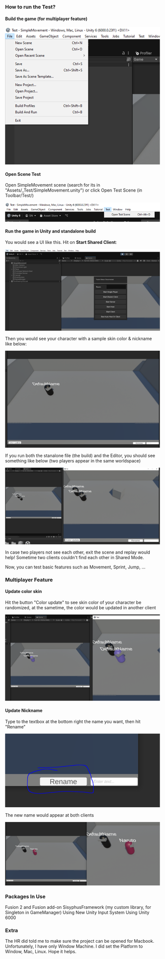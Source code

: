 ### How to run the Test?


#### Build the game (for multiplayer feature)

![alt text](image-1.png)
#### Open Scene Test
Open SimpleMovement scene (search for its in "Assets/_Test/SimpleMovement.unity") or click Open Test Scene (in Toolbar/Test/)

![alt text](image.png)

#### Run the game in Unity and standalone build

You would see a UI like this. Hit on **Start Shared Client**:

![alt text](image-2.png)

Then you would see your character with a sample skin color & nickname like below:

![alt text](image-3.png)

If you run both the stanalone file (the build) and the Editor, you should see something like below (two players appear in the same worldspace)

![alt text](image-4.png)

In case two players not see each other, exit the scene and replay would help! Sometime two clients couldn't find each other in Shared Mode.

Now, you can test basic features such as Movement, Sprint, Jump, ...


### Multiplayer Feature

#### Update color skin

Hit the button "Color update" to see skin color of your character be randomized, at the sametime, the color would be updated in another client

![alt text](image-5.png)


#### Update Nickname

Type to the textbox at the bottom right the name you want, then hit "Rename" 

![alt text](image-6.png)

The new name would appear at both clients

![alt text](image-7.png)


### Packages In Use
Fusion 2 and Fusion add-on
SisyphusFramework (my custom library, for Singleton in GameManager)
Using New Unity Input System
Using Unity 6000

### Extra
The HR did told me to make sure the project can be opened for Macbook. Unfortunately, I have only Window Machine. I did set the Platform to Window, Mac, Linux. Hope it helps.
